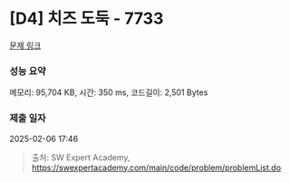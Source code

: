 # [D4] 치즈 도둑 - 7733 

[문제 링크](https://swexpertacademy.com/main/code/problem/problemDetail.do?contestProbId=AWrDOdQqRCUDFARG) 

### 성능 요약

메모리: 95,704 KB, 시간: 350 ms, 코드길이: 2,501 Bytes

### 제출 일자

2025-02-06 17:46



> 출처: SW Expert Academy, https://swexpertacademy.com/main/code/problem/problemList.do